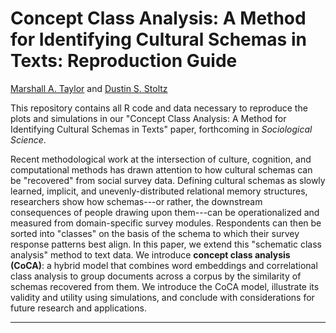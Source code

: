 # Concept Class Analysis: A Method for Identifying Cultural Schemas in Texts: Reproduction Guide

[Marshall A. Taylor](https://www.marshalltaylor.net) and [Dustin S. Stoltz](https://www.dustinstoltz.com)

This repository contains all R code and data necessary to reproduce the plots and simulations in our "Concept Class Analysis: A Method for Identifying Cultural Schemas in Texts" paper, forthcoming in *Sociological Science*.

Recent methodological work at the intersection of culture, cognition, and computational methods has drawn attention to how cultural schemas can be "recovered" from social survey data. Defining cultural schemas as slowly learned, implicit, and unevenly-distributed relational memory structures, researchers show how schemas---or rather, the downstream consequences of people drawing upon them---can be operationalized and measured from domain-specific survey modules. Respondents can then be sorted into "classes" on the basis of the schema to which their survey response patterns best align. In this paper, we extend this "schematic class analysis" method to text data. We introduce **concept class analysis (CoCA)**: a hybrid model that combines word embeddings and correlational class analysis to group documents across a corpus by the similarity of schemas recovered from them. We introduce the CoCA model, illustrate its validity and utility using simulations, and conclude with considerations for future research and applications.

-------------------------------------------------------------------
